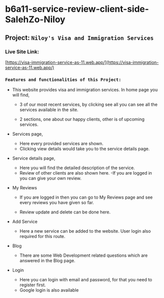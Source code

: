 # b6a11-service-review-client-side-SalehZo-Niloy

## Project: `Niloy's Visa and Immigration Services`

### Live Site Link:
[https://visa-immigration-service-as-11.web.app/](https://visa-immigration-service-as-11.web.app/)

### `Features and functionalities of this Project:`
- This website provides visa and immigration services. In home page you will find,

    - 3 of our most recent services, by clicking see all you can see all the services available in the site.

    - 2 sections, one about our happy clients, other is of upcoming services.

- Services page,
     - Here every provided services are shown.
     - Clicking view details would take you to the service details page.

- Service details page,

    - Here you will find the detailed description of the service.
    - Review of other clients are also shown here.
    -If you are logged in you can give your own review.

- My Reviews

    - If you are logged in then you can go to My Reviews page and see every reviews you have given so far.

    - Review update and delete can be done here.
- Add Service

    - Here a new service can be added to the website. User login also required for this route.

- Blog

    - There are some Web Development related questions which are answered in the Blog page. 
- Login

    - Here you can login with email and password, for that you need to register first.
    - Google login is also available